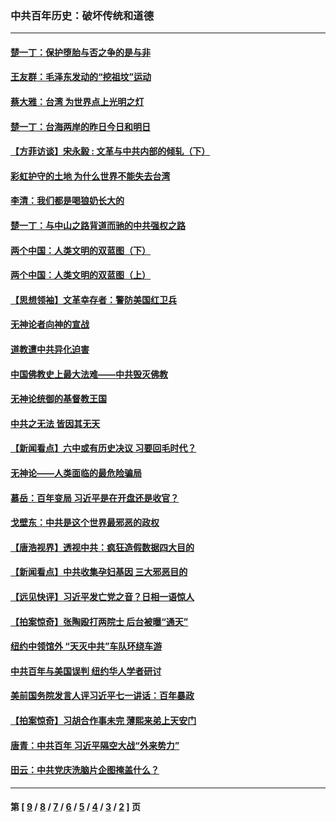 ### 中共百年历史：破坏传统和道德
---
#### [楚一丁：保护堕胎与否之争的是与非](../../pages/nf1176114/n13815642.md?03190430) 
#### [王友群：毛泽东发动的“挖祖坟”运动](../../pages/nf1176114/n13723639.md?03190430) 
#### [蔡大雅：台湾 为世界点上光明之灯](../../pages/nf1176114/n13531530.md?03190430) 
#### [楚一丁：台海两岸的昨日今日和明日](../../pages/nf1176114/n13531468.md?03190430) 
#### [【方菲访谈】宋永毅 : 文革与中共内部的倾轧（下）](../../pages/nf1176114/n13486836.md?03190430) 
#### [彩虹护守的土地 为什么世界不能失去台湾](../../pages/nf1176114/n13476849.md?03190430) 
#### [李清：我们都是喝狼奶长大的](../../pages/nf1176114/n13471478.md?03190430) 
#### [楚一丁：与中山之路背道而驰的中共强权之路](../../pages/nf1176114/n13437270.md?03190430) 
#### [两个中国：人类文明的双蓝图（下）](../../pages/nf1176114/n13423132.md?03190430) 
#### [两个中国：人类文明的双蓝图（上）](../../pages/nf1176114/n13422687.md?03190430) 
#### [【思想领袖】文革幸存者：警防美国红卫兵](../../pages/nf1176114/n13339289.md?03190430) 
#### [无神论者向神的宣战](../../pages/nf1176114/n13281535.md?03190430) 
#### [道教遭中共异化迫害](../../pages/nf1176114/n13281463.md?03190430) 
#### [中国佛教史上最大法难——中共毁灭佛教](../../pages/nf1176114/n13281397.md?03190430) 
#### [无神论统御的基督教王国](../../pages/nf1176114/n13281280.md?03190430) 
#### [中共之无法 皆因其无天](../../pages/nf1176114/n13281088.md?03190430) 
#### [【新闻看点】六中或有历史决议 习要回毛时代？](../../pages/nf1176114/n13222895.md?03190430) 
#### [无神论——人类面临的最危险骗局](../../pages/nf1176114/n13196137.md?03190430) 
#### [慕岳：百年变局 习近平是在开盘还是收官？](../../pages/nf1176114/n13206516.md?03190430) 
#### [戈壁东：中共是这个世界最邪恶的政权](../../pages/nf1176114/n13085641.md?03190430) 
#### [【唐浩视界】透视中共：疯狂造假数据四大目的](../../pages/nf1176114/n13080590.md?03190430) 
#### [【新闻看点】中共收集孕妇基因 三大邪恶目的](../../pages/nf1176114/n13077182.md?03190430) 
#### [【远见快评】习近平发亡党之音？日相一语惊人](../../pages/nf1176114/n13074809.md?03190430) 
#### [【拍案惊奇】张陶殴打两院士 后台被曝“通天”](../../pages/nf1176114/n13070496.md?03190430) 
#### [纽约中领馆外 “天灭中共”车队环绕车游](../../pages/nf1176114/n13070693.md?03190430) 
#### [中共百年与美国误判 纽约华人学者研讨](../../pages/nf1176114/n13067969.md?03190430) 
#### [美前国务院发言人评习近平七一讲话：百年暴政](../../pages/nf1176114/n13066986.md?03190430) 
#### [【拍案惊奇】习胡合作事未完 薄熙来弟上天安门](../../pages/nf1176114/n13065867.md?03190430) 
#### [唐青：中共百年 习近平隔空大战“外来势力”](../../pages/nf1176114/n13065976.md?03190430) 
#### [田云：中共党庆洗脑片企图掩盖什么？](../../pages/nf1176114/n13064395.md?03190430) 

---
#### 第 [ [9](./9.md?03190430) / [8](./8.md?03190430) / [7](./7.md?03190430) / [6](./6.md?03190430) / [5](./5.md?03190430) / [4](./4.md?03190430) / [3](./3.md?03190430) / [2](./2.md?03190430) ] 页
